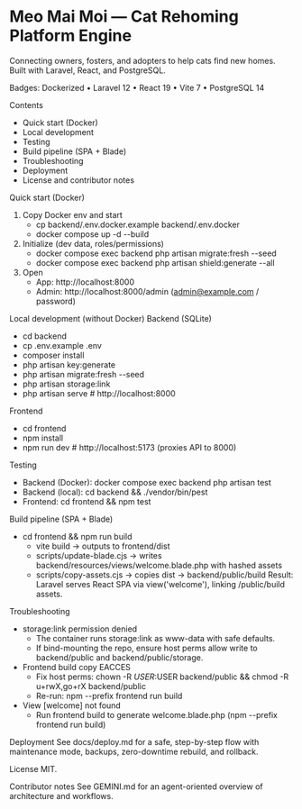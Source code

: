 # Meo Mai Moi — Cat Rehoming Platform Engine

Connecting owners, fosters, and adopters to help cats find new homes. Built with Laravel, React, and PostgreSQL.

Badges: Dockerized • Laravel 12 • React 19 • Vite 7 • PostgreSQL 14

Contents
- Quick start (Docker)
- Local development
- Testing
- Build pipeline (SPA + Blade)
- Troubleshooting
- Deployment
- License and contributor notes

Quick start (Docker)
1) Copy Docker env and start
     - cp backend/.env.docker.example backend/.env.docker
     - docker compose up -d --build
2) Initialize (dev data, roles/permissions)
     - docker compose exec backend php artisan migrate:fresh --seed
     - docker compose exec backend php artisan shield:generate --all
3) Open
     - App: http://localhost:8000
     - Admin: http://localhost:8000/admin (admin@example.com / password)

Local development (without Docker)
Backend (SQLite)
- cd backend
- cp .env.example .env
- composer install
- php artisan key:generate
- php artisan migrate:fresh --seed
- php artisan storage:link
- php artisan serve  # http://localhost:8000

Frontend
- cd frontend
- npm install
- npm run dev  # http://localhost:5173 (proxies API to 8000)

Testing
- Backend (Docker): docker compose exec backend php artisan test
- Backend (local): cd backend && ./vendor/bin/pest
- Frontend: cd frontend && npm test

Build pipeline (SPA + Blade)
- cd frontend && npm run build
    - vite build → outputs to frontend/dist
    - scripts/update-blade.cjs → writes backend/resources/views/welcome.blade.php with hashed assets
    - scripts/copy-assets.cjs → copies dist → backend/public/build
Result: Laravel serves React SPA via view('welcome'), linking /public/build assets.

Troubleshooting
- storage:link permission denied
    - The container runs storage:link as www-data with safe defaults.
    - If bind-mounting the repo, ensure host perms allow write to backend/public and backend/public/storage.
- Frontend build copy EACCES
    - Fix host perms: chown -R $USER:$USER backend/public && chmod -R u+rwX,go+rX backend/public
    - Re-run: npm --prefix frontend run build
- View [welcome] not found
    - Run frontend build to generate welcome.blade.php (npm --prefix frontend run build)

Deployment
See docs/deploy.md for a safe, step-by-step flow with maintenance mode, backups, zero-downtime rebuild, and rollback.

License
MIT.

Contributor notes
See GEMINI.md for an agent-oriented overview of architecture and workflows.

